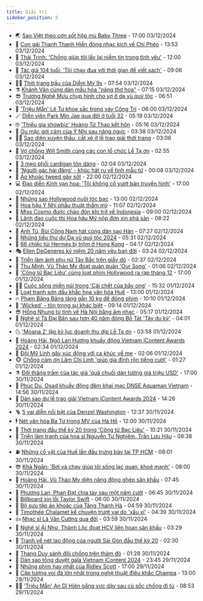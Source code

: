 ```yaml
---
title: Giải trí
sidebar_position: 5
---
```


<!-- vnexpress-giai-tri:START -->
- 🌏 [Sao Việt theo cơn sốt hộp mù Baby Three](https://vnexpress.net/sao-viet-theo-con-sot-hop-mu-baby-three-4823234.html) - 17:00 03/12/2024
- 💫 [Con gái Thanh Thanh Hiền đóng nhạc kịch về Chí Phèo](https://vnexpress.net/con-gai-thanh-thanh-hien-dong-nhac-kich-ve-chi-pheo-4823367.html) - 13:53 03/12/2024
- 🌮 [Thái Trinh: &#39;Chồng giúp tôi lấy lại niềm tin trong tình yêu&#39;](https://vnexpress.net/thai-trinh-chong-giup-toi-lay-lai-niem-tin-trong-tinh-yeu-4822654.html) - 12:00 03/12/2024
- 🧠 [Tác giả 104 tuổi: &#39;Tôi chạy đua với thời gian để viết sách&#39;](https://vnexpress.net/tac-gia-104-tuoi-toi-chay-dua-voi-thoi-gian-de-viet-sach-4822186.html) - 09:06 03/12/2024
- 👨‍🏫 [Thời trang bầu của Diễm My 9x](https://vnexpress.net/thoi-trang-bau-cua-diem-my-9x-4822865.html) - 07:54 03/12/2024
- ⚗️ [Khánh Vân cùng dàn mẫu hóa &quot;nàng thơ hoa&quot;](https://vnexpress.net/khanh-van-cung-dan-mau-hoa-nang-tho-hoa-4823232.html) - 07:15 03/12/2024
- 😎 [Trương Nghệ Mưu chụp hình cho vợ ở dạ vũ quý tộc](https://vnexpress.net/truong-nghe-muu-chup-hinh-cho-vo-o-da-vu-quy-toc-4823137.html) - 06:51 03/12/2024
- 🫣 [&#39;Triệu Mẫn&#39; Lê Tư khoe sắc trong váy Công Trí](https://vnexpress.net/trieu-man-le-tu-khoe-sac-trong-vay-cong-tri-4823206.html) - 06:00 03/12/2024
- 🪄 [Diễn viên Park Min Jae qua đời ở tuổi 32](https://vnexpress.net/dien-vien-park-min-jae-qua-doi-o-tuoi-32-4823181.html) - 05:19 03/12/2024
- 🤓 [&#39;Thiếu gia showbiz&#39; Hoàng Tử Thao kết hôn](https://vnexpress.net/thieu-gia-showbiz-hoang-tu-thao-ket-hon-4823165.html) - 05:16 03/12/2024
- 🫶 [Gu mặc gợi cảm của Ý Nhi sau nâng ngực](https://vnexpress.net/gu-mac-goi-cam-cua-y-nhi-sau-nang-nguc-4823127.html) - 03:38 03/12/2024
- 🧑‍🏫 [Sao diện xuyên thấu, cắt xẻ ở lễ trao giải thời trang](https://vnexpress.net/sao-dien-xuyen-thau-cat-xe-o-le-trao-giai-thoi-trang-4823129.html) - 03:06 03/12/2024
- 🦄 [Vợ chồng Will Smith cùng các con tổ chức Lễ Tạ ơn](https://vnexpress.net/vo-chong-will-smith-cung-cac-con-to-chuc-le-ta-on-4823101.html) - 02:55 03/12/2024
- 💫 [3 mẹo phối cardigan tôn dáng](https://vnexpress.net/3-meo-phoi-cardigan-ton-dang-4822971.html) - 02:04 03/12/2024
- 🎊 [&#39;Người gác hải đăng&#39; - khúc hát ru về tình mẫu tử](https://vnexpress.net/nguoi-gac-hai-dang-khuc-hat-ru-ve-tinh-mau-tu-4821024.html) - 00:08 03/12/2024
- 👹 [Áo khoác tweed gây sốt](https://vnexpress.net/ao-khoac-tweed-gay-sot-4822752.html) - 22:00 02/12/2024
- 💻 [Đạo diễn Kính vạn hoa: &#39;Tôi không cố vượt bản truyền hình&#39;](https://vnexpress.net/dao-dien-kinh-van-hoa-toi-khong-co-vuot-ban-truyen-hinh-4819802.html) - 17:00 02/12/2024
- 🤡 [Những sao Hollywood nuôi tóc bạc](https://vnexpress.net/nhung-sao-hollywood-nuoi-toc-bac-4822144.html) - 13:00 02/12/2024
- 🥰 [Hoa hậu Ý Nhi phẫu thuật thẩm mỹ](https://vnexpress.net/hoa-hau-y-nhi-phau-thuat-tham-my-4822959.html) - 11:07 02/12/2024
- 🚀 [Miss Cosmo được chào đón khi trở về Indonesia](https://vnexpress.net/miss-cosmo-duoc-chao-don-khi-tro-ve-indonesia-4822772.html) - 09:00 02/12/2024
- 📝 [Lãnh đạo cuộc thi Hoa hậu Mỹ nộp đơn xin phá sản](https://vnexpress.net/lanh-dao-cuoc-thi-hoa-hau-my-nop-don-xin-pha-san-4822783.html) - 08:22 02/12/2024
- 🐲 [Anh Tú, Bùi Công Nam hát cùng dàn sao Hàn](https://vnexpress.net/anh-tu-bui-cong-nam-hat-cung-dan-sao-han-4822622.html) - 07:27 02/12/2024
- 🎃 [Những tiểu thư dự Dạ vũ quý tộc 2024](https://vnexpress.net/nhung-tieu-thu-du-da-vu-quy-toc-2024-4822761.html) - 05:31 02/12/2024
- 🤠 [66 chiếc túi Hermès bị trộm ở Hong Kong](https://vnexpress.net/66-chiec-tui-hermes-bi-trom-o-hong-kong-4822679.html) - 04:17 02/12/2024
- 🎭 [Ellen DeGeneres kỷ niệm 20 năm yêu bạn đời](https://vnexpress.net/ellen-degeneres-ky-niem-20-nam-yeu-ban-doi-4822652.html) - 03:24 02/12/2024
- 🧰 [Triển lãm ảnh phụ nữ Tây Bắc trên giấy dó](https://vnexpress.net/trien-lam-anh-phu-nu-tay-bac-tren-giay-do-4821530.html) - 02:37 02/12/2024
- 🦍 [Thu Minh, Vũ Thảo My đoạt quán quân &#39;Our Song&#39;](https://vnexpress.net/thu-minh-vu-thao-my-doat-quan-quan-our-song-4822591.html) - 01:06 02/12/2024
- 🌝 [&#39;Công tử Bạc Liêu&#39; cùng loạt phim Hollywood ra rạp tháng 12](https://vnexpress.net/cong-tu-bac-lieu-cung-loat-phim-hollywood-ra-rap-thang-12-4822424.html) - 17:00 01/12/2024
- 🧑‍💻 [Cuộc sống miền núi trong &#39;Cái chết của bầy ong&#39;](https://vnexpress.net/cuoc-song-mien-nui-trong-cai-chet-cua-bay-ong-4822507.html) - 15:32 01/12/2024
- 🥸 [Loạt tranh sơn dầu khắc họa văn hóa Huế](https://vnexpress.net/loat-tranh-son-dau-khac-hoa-van-hoa-hue-4822403.html) - 13:00 01/12/2024
- 🔥 [Phạm Băng Băng tăng gần 10 kg để đóng phim](https://vnexpress.net/pham-bang-bang-tang-gan-10-kg-de-dong-phim-4822519.html) - 10:10 01/12/2024
- 🐎 [&#39;Wicked&#39; - tôn trọng sự khác biệt](https://vnexpress.net/giai-tri/phim/thu-vien-phim/wicked-755) - 09:14 01/12/2024
- 😎 [Hồng Nhung tự tình về Hà Nội bằng âm nhạc](https://vnexpress.net/hong-nhung-tu-tinh-ve-ha-noi-bang-am-nhac-4822391.html) - 05:17 01/12/2024
- 🦄 [Nghệ sĩ Tả Đại Bân sau hơn 40 năm đóng Bồ Tát &#39;Tây du ký&#39;](https://vnexpress.net/nghe-si-ta-dai-ban-sau-hon-40-nam-dong-bo-tat-tay-du-ky-4822408.html) - 04:01 01/12/2024
- 🌜 [&#39;Moana 2&#39; lập kỷ lục doanh thu dịp Lễ Tạ ơn](https://vnexpress.net/moana-2-lap-ky-luc-doanh-thu-dip-le-ta-on-4822398.html) - 03:58 01/12/2024
- 🚦 [Hoàng Hải, Ngô Lan Hương khuấy động Vietnam iContent Awards 2024](https://vnexpress.net/hoang-hai-ngo-lan-huong-khuay-dong-vietnam-icontent-awards-2024-4822339.html) - 02:34 01/12/2024
- 🧐 [Đội Mỹ Linh gây xúc động với ca khúc về mẹ](https://vnexpress.net/doi-my-linh-gay-xuc-dong-voi-ca-khuc-ve-me-4822362.html) - 02:06 01/12/2024
- 🐵 [Chồng cảm ơn Lâm Chí Linh &#39;giúp gia đình rộn tiếng cười&#39;](https://vnexpress.net/chong-cam-on-lam-chi-linh-giup-gia-dinh-ron-tieng-cuoi-4822383.html) - 01:27 01/12/2024
- ⚗️ [Đời thăng trầm của tác giả &#39;quả chuối dán tường giá triệu USD&#39;](https://vnexpress.net/doi-thang-tram-cua-tac-gia-qua-chuoi-dan-tuong-gia-trieu-usd-4820470.html) - 17:00 30/11/2024
- 👺 [Phúc Du, Osad khuấy động đêm khai mạc DNSE Aquaman Vietnam](https://vnexpress.net/phuc-du-osad-khuay-dong-dem-khai-mac-dnse-aquaman-vietnam-4822341.html) - 14:56 30/11/2024
- 🌊 [Dàn sao dự lễ trao giải Vietnam iContent Awards 2024](https://vnexpress.net/dan-sao-du-le-trao-giai-vietnam-icontent-awards-2024-4822327.html) - 14:26 30/11/2024
- 🪜 [5 vai diễn nổi bật của Denzel Washington](https://vnexpress.net/5-vai-dien-noi-bat-cua-denzel-washington-4820522.html) - 12:37 30/11/2024
- 🕴 [Nét văn hóa Ba Tư trong MV của Hà Hồ](https://vnexpress.net/net-van-hoa-ba-tu-trong-mv-cua-ha-ho-4821355.html) - 12:00 30/11/2024
- 💃 [Thời trang đầu thế kỷ 20 trong &#39;Công tử Bạc Liêu&#39;](https://vnexpress.net/thoi-trang-dau-the-ky-20-trong-cong-tu-bac-lieu-4822305.html) - 10:21 30/11/2024
- 🦄 [Triển lãm tranh của họa sĩ Nguyễn Tư Nghiêm, Trần Lưu Hậu](https://vnexpress.net/trien-lam-tranh-cua-hoa-si-nguyen-tu-nghiem-tran-luu-hau-4822213.html) - 08:38 30/11/2024
- ⛽️ [Những cổ vật của Huế lần đầu trưng bày tại TP HCM](https://vnexpress.net/nhung-co-vat-cua-hue-lan-dau-trung-bay-tai-tp-hcm-4821835.html) - 08:01 30/11/2024
- 😎 [Khả Ngân: &#39;Bơi và chạy giúp tôi sống lạc quan, khoẻ mạnh&#39;](https://vnexpress.net/kha-ngan-boi-va-chay-giup-toi-song-lac-quan-khoe-manh-4822235.html) - 08:00 30/11/2024
- 🌊 [Hoàng Hải, Vũ Thảo My diện năng động ghép sân khấu](https://vnexpress.net/hoang-hai-vu-thao-my-dien-nang-dong-ghep-san-khau-4822249.html) - 07:45 30/11/2024
- 🐲 [Phương Lan, Phan Đạt chia tay sau một năm cưới](https://vnexpress.net/phuong-lan-phan-dat-chia-tay-sau-mot-nam-cuoi-4822243.html) - 06:45 30/11/2024
- 💂 [Billboard xin lỗi Taylor Swift](https://vnexpress.net/billboard-xin-loi-taylor-swift-4822222.html) - 06:00 30/11/2024
- 🙉 [Bộ sưu tập áo khoác của Tăng Thanh Hà](https://vnexpress.net/bo-suu-tap-ao-khoac-cua-tang-thanh-ha-4822185.html) - 04:59 30/11/2024
- 💪 [Timothée Chalamet kể chuyện trượt vai do &#39;xấu xí&#39;](https://vnexpress.net/timothee-chalamet-ke-chuyen-truot-vai-do-xau-xi-4822138.html) - 04:39 30/11/2024
- 👍 [Nhạc sĩ Lã Văn Cường qua đời](https://vnexpress.net/nhac-si-la-van-cuong-qua-doi-4822200.html) - 03:59 30/11/2024
- 💪 [Nghệ sĩ Ái Như, Thành Lộc đoạt HCV liên hoan sân khấu](https://vnexpress.net/nghe-si-ai-nhu-thanh-loc-doat-hcv-lien-hoan-san-khau-4822139.html) - 03:29 30/11/2024
- 💄 [Tranh về nét lao động của người Sài Gòn đầu thế kỷ 20](https://vnexpress.net/tranh-ve-net-lao-dong-cua-nguoi-sai-gon-dau-the-ky-20-4821887.html) - 02:30 30/11/2024
- 🦩 [Thang Duy sánh đôi chồng trên thảm đỏ](https://vnexpress.net/thang-duy-sanh-doi-chong-tren-tham-do-4822122.html) - 01:28 30/11/2024
- 🥸 [Dàn sao tổng duyệt gala Vietnam iContent 2024](https://vnexpress.net/dan-sao-tong-duyet-gala-vietnam-icontent-2024-4822039.html) - 23:45 29/11/2024
- 🧰 [Những phim hay nhất của Ridley Scott](https://vnexpress.net/nhung-phim-hay-nhat-cua-ridley-scott-4821335.html) - 17:00 29/11/2024
- 💼 [Cặp tượng voi đá lớn nhất trong nghệ thuật điêu khắc Champa](https://vnexpress.net/cap-tuong-voi-da-lon-nhat-trong-nghe-thuat-dieu-khac-champa-4820838.html) - 13:00 29/11/2024
- 🧑‍💻 [&#39;Triệu Mẫn&#39; An Dĩ Hiên gắng vực dậy sau cú sốc chồng đi tù](https://vnexpress.net/trieu-man-an-di-hien-gang-vuc-day-sau-cu-soc-chong-di-tu-4821915.html) - 08:53 29/11/2024<!-- vnexpress-giai-tri:END -->
